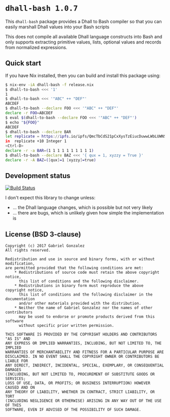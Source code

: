 # `dhall-bash 1.0.7`

This `dhall-bash` package provides a Dhall to Bash compiler so that you can
easily marshall Dhall values into your Bash scripts

This does not compile all available Dhall language constructs into Bash and
only supports extracting primitive values, lists, optional values and records
from normalized expressions.

## Quick start

If you have Nix installed, then you can build and install this package using:

```bash
$ nix-env -iA dhall-bash -f release.nix
$ dhall-to-bash <<< '1'
1
$ dhall-to-bash <<< '"ABC" ++ "DEF"'
ABCDEF
$ dhall-to-bash --declare FOO <<< '"ABC" ++ "DEF"'
declare -r FOO=ABCDEF
$ eval $(dhall-to-bash --declare FOO <<< '"ABC" ++ "DEF"')
$ echo "${FOO}"
ABCDEF
$ dhall-to-bash --declare BAR
let replicate = https://ipfs.io/ipfs/QmcTbCdS21pCxXysTzEiucDuwwLWbLUWNSKwkJVfwpy2zK/Prelude/List/replicate
in  replicate +10 Integer 1
<Ctrl-D>
declare -r -a BAR=(1 1 1 1 1 1 1 1 1 1)
$ dhall-to-bash --declare BAZ <<< '{ qux = 1, xyzzy = True }'
declare -r -A BAZ=([qux]=1 [xyzzy]=true)
```

## Development status

[![Build Status](https://travis-ci.org/Gabriel439/Haskell-Dhall-Bash-Library.png)](https://travis-ci.org/Gabriel439/Haskell-Dhall-Bash-Library)

I don't expect this library to change unless:

* ... the Dhall language changes, which is possible but not very likely
* ... there are bugs, which is unlikely given how simple the implementation is

## License (BSD 3-clause)

    Copyright (c) 2017 Gabriel Gonzalez
    All rights reserved.
    
    Redistribution and use in source and binary forms, with or without modification,
    are permitted provided that the following conditions are met:
        * Redistributions of source code must retain the above copyright notice,
          this list of conditions and the following disclaimer.
        * Redistributions in binary form must reproduce the above copyright notice,
          this list of conditions and the following disclaimer in the documentation
          and/or other materials provided with the distribution.
        * Neither the name of Gabriel Gonzalez nor the names of other contributors
          may be used to endorse or promote products derived from this software
          without specific prior written permission.
    
    THIS SOFTWARE IS PROVIDED BY THE COPYRIGHT HOLDERS AND CONTRIBUTORS "AS IS" AND
    ANY EXPRESS OR IMPLIED WARRANTIES, INCLUDING, BUT NOT LIMITED TO, THE IMPLIED
    WARRANTIES OF MERCHANTABILITY AND FITNESS FOR A PARTICULAR PURPOSE ARE
    DISCLAIMED. IN NO EVENT SHALL THE COPYRIGHT OWNER OR CONTRIBUTORS BE LIABLE FOR
    ANY DIRECT, INDIRECT, INCIDENTAL, SPECIAL, EXEMPLARY, OR CONSEQUENTIAL DAMAGES
    (INCLUDING, BUT NOT LIMITED TO, PROCUREMENT OF SUBSTITUTE GOODS OR SERVICES;
    LOSS OF USE, DATA, OR PROFITS; OR BUSINESS INTERRUPTION) HOWEVER CAUSED AND ON
    ANY THEORY OF LIABILITY, WHETHER IN CONTRACT, STRICT LIABILITY, OR TORT
    (INCLUDING NEGLIGENCE OR OTHERWISE) ARISING IN ANY WAY OUT OF THE USE OF THIS
    SOFTWARE, EVEN IF ADVISED OF THE POSSIBILITY OF SUCH DAMAGE.
